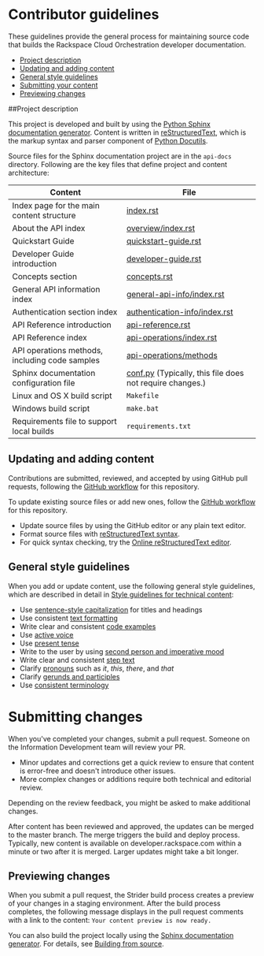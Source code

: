 # Contributor guidelines

These guidelines provide the general process for maintaining source code that builds the 
Rackspace Cloud Orchestration developer documentation. 

- [Project description](#project-description)
- [Updating and adding content](#updating-and-adding-content)
- [General style guidelines](#general-style-guidelines)
- [Submitting your content](#submitting-changes)
- [Previewing changes](#previewing-changes)

##Project description
<!-- Provide as little or as much information about architecture as needed to help 
contributors figure out which file to update.-->

This project is developed and built by using the 
[Python Sphinx documentation generator](http://sphinx-doc.org/). Content is 
written in [reStructuredText](http://sphinx-doc.org/rest.html), which is the markup syntax and 
parser component of [Python Docutils](http://docutils.sourceforge.net/index.html).

Source files for the Sphinx documentation project are in the ``api-docs`` directory. 
Following are the key files that define project and content architecture: 

Content | File
--- | ---
|Index page for the main content structure| [index.rst](https://github.com/rackerlabs/docs-cloud-orchestration/blob/master/api-docs/index.rst)
|About the API index| [overview/index.rst](https://github.com/rackerlabs/docs-cloud-orchestration/blob/master/api-docs/overview/index.rst)
|Quickstart Guide| [quickstart-guide.rst](https://github.com/rackerlabs/docs-cloud-identity/blob/master/api-docs/quickstart-guide.rst)
|Developer Guide introduction|[developer-guide.rst](hhttps://github.com/rackerlabs/docs-cloud-orchestration/blob/master/api-docs/developer-guide.rst)
|Concepts section| [concepts.rst](https://github.com/rackerlabs/docs-cloud-orchestration/blob/master/api-docs/concepts.rst)
|General API information index|[general-api-info/index.rst](https://github.com/rackerlabs/docs-cloud-orchestration/blob/master/api-docs/general-api-info/index.rst)
|Authentication section index| [authentication-info/index.rst](https://github.com/rackerlabs/docs-cloud-orchestration/blob/master/api-docs/general-api-info/authenticate-ovw.rst)
|API Reference introduction|[api-reference.rst](https://github.com/rackerlabs/docs-cloud-orchestration/blob/master/api-docs/api-reference.rst)
|API Reference index|[api-operations/index.rst](https://github.com/rackerlabs/docs-cloud-orchestration/blob/master/api-docs/api-operations/index.rst)
|API operations methods, including code samples|[api-operations/methods](https://github.com/rackerlabs/docs-cloud-orchestration/tree/master/api-docs/api-operations/methods) 
|Sphinx documentation configuration file| [conf.py](https://github.com/rackerlabs/docs-cloud-orchestration/blob/master/api-docs/conf.py) (Typically, this file does not require changes.)
|Linux and OS X build script|``Makefile``|
|Windows build script|``make.bat``|
|Requirements file to support local builds| ``requirements.txt`` 

## Updating and adding content

Contributions are submitted, reviewed, and accepted by using GitHub pull requests, following the [GitHub workflow](GITHUBING.md) for this repository. 

To update existing source files or add new ones, follow the [GitHub workflow](GITHUBING.md) for this repository.

* Update source files by using the GitHub editor or any plain text editor.
* Format source files with 
  [reStructuredText syntax](http://www.sphinx-doc.org/en/stable/rest.html).  
* For quick syntax checking, try the 
[Online reStructuredText editor](http://rst.ninjs.org/). 

## General style guidelines

When you add or update content, use the following general style guidelines, which are 
described in detail in [Style guidelines for technical content](https://github.com/rackerlabs/docs-rackspace/tree/master/style-guide):

- Use [sentence-style capitalization](https://github.com/rackerlabs/docs-rackspace/blob/master/style-guide/a-l-style-guidelines.md#cap-sentence-style) for titles and headings
- Use consistent [text formatting](https://github.com/rackerlabs/docs-rackspace/blob/master/style-guide/m-z-style-guidelines.md#text-formatting)
- Write clear and consistent [code examples](https://github.com/rackerlabs/docs-rackspace/blob/master/style-guide/a-l-style-guidelines.md#code-examples)
- Use [active voice](https://github.com/rackerlabs/docs-rackspace/blob/master/style-guide/basic-writing-guidelines.md#use-active-voice)
- Use [present tense](https://github.com/rackerlabs/docs-rackspace/blob/master/style-guide/basic-writing-guidelines.md#use-present-tense)
- Write to the user by using [second person and imperative mood](https://github.com/rackerlabs/docs-rackspace/blob/master/style-guide/basic-writing-guidelines.md#write-to-user)
- Write clear and consistent [step text](https://github.com/rackerlabs/docs-rackspace/blob/master/style-guide/m-z-style-guidelines.md#tasks-steps)
- Clarify [pronouns](https://github.com/rackerlabs/docs-rackspace/blob/master/style-guide/basic-writing-guidelines.md#clarify-pronouns) such as *it*, *this*, *there*, and *that*
- Clarify [gerunds and participles](https://github.com/rackerlabs/docs-rackspace/blob/master/style-guide/basic-writing-guidelines.md#clarify-gerunds-and-participles)
- Use [consistent terminology](https://github.com/rackerlabs/docs-rackspace/blob/master/style-guide/basic-writing-guidelines.md#use-consistent-terminology)

<!-- Adding build from source guidelines until we can provide a link to automated gh-pages 
output, or to the staging URL that Ash is working on. 
--> 

# Submitting changes

When you've completed your changes, submit a pull request. Someone on the Information Development team will review your PR.
- Minor updates and corrections get a quick review to ensure that content is error-free and doesn't introduce other issues.
- More complex changes or additions require both technical and editorial review. 

Depending on the review feedback, you might be asked to make additional changes. 

After content has been reviewed and approved, the updates can be merged to the master branch. The merge triggers the build and 
deploy process. Typically, new content is available on developer.rackspace.com within a minute or two after it is merged. Larger 
updates might take a bit longer.

## Previewing changes

When you submit a pull request, the Strider build process creates a preview of your changes in a staging environment. 
After the build process completes, the following message displays in the pull request comments with a link to the content: ``Your content preview is now ready.``

You can also build the project locally using the [Sphinx documentation generator](http://sphinx-doc.org/). For details, see 
[Building from source](https://github.com/rackerlabs/docs-rackspace/blob/master/doc/tools/build-from-source.rst).

